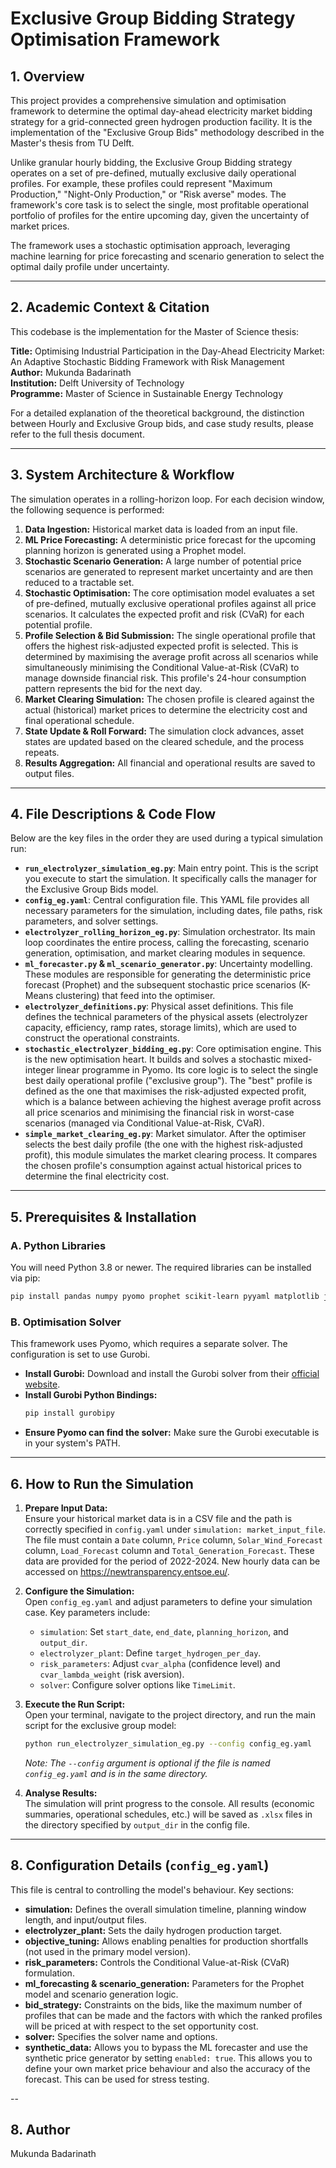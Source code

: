 # Exclusive Group Bidding Strategy Optimisation Framework

## 1. Overview

This project provides a comprehensive simulation and optimisation framework to determine the optimal day-ahead electricity market bidding strategy for a grid-connected green hydrogen production facility. It is the implementation of the "Exclusive Group Bids" methodology described in the Master's thesis from TU Delft.

Unlike granular hourly bidding, the Exclusive Group Bidding strategy operates on a set of pre-defined, mutually exclusive daily operational profiles. For example, these profiles could represent "Maximum Production," "Night-Only Production," or "Risk averse" modes. The framework's core task is to select the single, most profitable operational portfolio of profiles for the entire upcoming day, given the uncertainty of market prices.

The framework uses a stochastic optimisation approach, leveraging machine learning for price forecasting and scenario generation to select the optimal daily profile under uncertainty.

---

## 2. Academic Context & Citation

This codebase is the implementation for the Master of Science thesis:

**Title:** Optimising Industrial Participation in the Day-Ahead Electricity Market: An Adaptive Stochastic Bidding Framework with Risk Management  
**Author:** Mukunda Badarinath  
**Institution:** Delft University of Technology  
**Programme:** Master of Science in Sustainable Energy Technology

For a detailed explanation of the theoretical background, the distinction between Hourly and Exclusive Group bids, and case study results, please refer to the full thesis document.

---

## 3. System Architecture & Workflow

The simulation operates in a rolling-horizon loop. For each decision window, the following sequence is performed:

1. **Data Ingestion:** Historical market data is loaded from an input file.
2. **ML Price Forecasting:** A deterministic price forecast for the upcoming planning horizon is generated using a Prophet model.
3. **Stochastic Scenario Generation:** A large number of potential price scenarios are generated to represent market uncertainty and are then reduced to a tractable set.
4. **Stochastic Optimisation:** The core optimisation model evaluates a set of pre-defined, mutually exclusive operational profiles against all price scenarios. It calculates the expected profit and risk (CVaR) for each potential profile.
5. **Profile Selection & Bid Submission:** The single operational profile that offers the highest risk-adjusted expected profit is selected. This is determined by maximising the average profit across all scenarios while simultaneously minimising the Conditional Value-at-Risk (CVaR) to manage downside financial risk. This profile's 24-hour consumption pattern represents the bid for the next day.
6. **Market Clearing Simulation:** The chosen profile is cleared against the actual (historical) market prices to determine the electricity cost and final operational schedule.
7. **State Update & Roll Forward:** The simulation clock advances, asset states are updated based on the cleared schedule, and the process repeats.
8. **Results Aggregation:** All financial and operational results are saved to output files.

---

## 4. File Descriptions & Code Flow

Below are the key files in the order they are used during a typical simulation run:

- **`run_electrolyzer_simulation_eg.py`**: Main entry point. This is the script you execute to start the simulation. It specifically calls the manager for the Exclusive Group Bids model.
- **`config_eg.yaml`**: Central configuration file. This YAML file provides all necessary parameters for the simulation, including dates, file paths, risk parameters, and solver settings.
- **`electrolyzer_rolling_horizon_eg.py`**: Simulation orchestrator. Its main loop coordinates the entire process, calling the forecasting, scenario generation, optimisation, and market clearing modules in sequence.
- **`ml_forecaster.py` & `ml_scenario_generator.py`**: Uncertainty modelling. These modules are responsible for generating the deterministic price forecast (Prophet) and the subsequent stochastic price scenarios (K-Means clustering) that feed into the optimiser.
- **`electrolyzer_definitions.py`**: Physical asset definitions. This file defines the technical parameters of the physical assets (electrolyzer capacity, efficiency, ramp rates, storage limits), which are used to construct the operational constraints.
- **`stochastic_electrolyzer_bidding_eg.py`**: Core optimisation engine. This is the new optimisation heart. It builds and solves a stochastic mixed-integer linear programme in Pyomo. Its core logic is to select the single best daily operational profile ("exclusive group"). The "best" profile is defined as the one that maximises the risk-adjusted expected profit, which is a balance between achieving the highest average profit across all price scenarios and minimising the financial risk in worst-case scenarios (managed via Conditional Value-at-Risk, CVaR).
- **`simple_market_clearing_eg.py`**: Market simulator. After the optimiser selects the best daily profile (the one with the highest risk-adjusted profit), this module simulates the market clearing process. It compares the chosen profile's consumption against actual historical prices to determine the final electricity cost.

---

## 5. Prerequisites & Installation

### A. Python Libraries

You will need Python 3.8 or newer. The required libraries can be installed via pip:

```sh
pip install pandas numpy pyomo prophet scikit-learn pyyaml matplotlib joblib openpyxl scipy
```

### B. Optimisation Solver

This framework uses Pyomo, which requires a separate solver. The configuration is set to use Gurobi.

- **Install Gurobi:** Download and install the Gurobi solver from their [official website](https://www.gurobi.com/).
- **Install Gurobi Python Bindings:**  
  ```sh
  pip install gurobipy
  ```
- **Ensure Pyomo can find the solver:** Make sure the Gurobi executable is in your system's PATH.

---

## 6. How to Run the Simulation

1. **Prepare Input Data:**  
   Ensure your historical market data is in a CSV file and the path is correctly specified in `config.yaml` under `simulation: market_input_file`. The file must contain a `Date` column, `Price` column, `Solar_Wind_Forecast` column, `Load_Forecast` column and `Total_Generation_Forecast`. These data are provided for the period of 2022-2024. New hourly data can be accessed on https://newtransparency.entsoe.eu/.

2. **Configure the Simulation:**  
   Open `config_eg.yaml` and adjust parameters to define your simulation case. Key parameters include:
   - `simulation`: Set `start_date`, `end_date`, `planning_horizon`, and `output_dir`.
   - `electrolyzer_plant`: Define `target_hydrogen_per_day`.
   - `risk_parameters`: Adjust `cvar_alpha` (confidence level) and `cvar_lambda_weight` (risk aversion).
   - `solver`: Configure solver options like `TimeLimit`.

3. **Execute the Run Script:**  
   Open your terminal, navigate to the project directory, and run the main script for the exclusive group model:

   ```sh
   python run_electrolyzer_simulation_eg.py --config config_eg.yaml
   ```

   *Note: The `--config` argument is optional if the file is named `config_eg.yaml` and is in the same directory.*

4. **Analyse Results:**  
   The simulation will print progress to the console. All results (economic summaries, operational schedules, etc.) will be saved as `.xlsx` files in the directory specified by `output_dir` in the config file.

---

## 8. Configuration Details (`config_eg.yaml`)

This file is central to controlling the model's behaviour. Key sections:

- **simulation:** Defines the overall simulation timeline, planning window length, and input/output files.
- **electrolyzer_plant:** Sets the daily hydrogen production target.
- **objective_tuning:** Allows enabling penalties for production shortfalls (not used in the primary model version).
- **risk_parameters:** Controls the Conditional Value-at-Risk (CVaR) formulation.
- **ml_forecasting & scenario_generation:** Parameters for the Prophet model and scenario generation logic.
- **bid_strategy:** Constraints on the bids, like the maximum number of profiles that can be made and the factors with which the ranked profiles will be priced at with respect to the set opportunity cost.
- **solver:** Specifies the solver name and options.
- **synthetic_data:** Allows you to bypass the ML forecaster and use the synthetic price generator by setting `enabled: true`. This allows you to define your own market price behaviour and also the accuracy of the forecast. This can be used for stress testing.

--


## 8. Author

Mukunda Badarinath